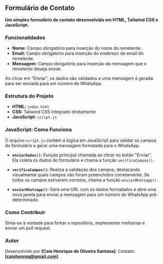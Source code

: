 ## **Formulário de Contato**

**Um simples formulário de contato desenvolvido em HTML, Tailwind CSS e JavaScript.**

### Funcionalidades

- **Nome:** Campo obrigatório para inserção do nome do remetente.
- **Email:** Campo obrigatório para inserção do endereço de email do remetente.
- **Mensagem:** Campo obrigatório para inserção da mensagem que o remetente deseja enviar.

Ao clicar em "Enviar", os dados são validados e uma mensagem é gerada para ser enviada para um número de WhatsApp.

### Estrutura do Projeto

- **HTML:** `index.html`
- **CSS:** Tailwind CSS integrado diretamente
- **JavaScript:** `script.js`

### JavaScript: Como Funciona

O arquivo `script.js` contém a lógica em JavaScript para validar os campos do formulário e gerar uma mensagem formatada para o WhatsApp.

- **`enviarDados()`:** Função principal chamada ao clicar no botão "Enviar". Ela coleta os dados do formulário e chama a função `verificaCampos()`.

- **`verificaCampos()`:** Realiza a validação dos campos, destacando visualmente quais campos não foram preenchidos corretamente. Se todos os campos estiverem corretos, chama a função `enviarWhatsapp()`.

- **`enviarWhatsapp()`:** Gera uma URL com os dados formatados e abre uma nova janela para enviar a mensagem para um número de WhatsApp pré-determinado.


### Como Contribuir

Sinta-se à vontade para forkar o repositório, implementar melhorias e enviar um pull request.

### Autor

Desenvolvido por **[Caio Henrique de Oliveira Santana]**. Contato: **[caiohenrqq@gmail.com]**.

